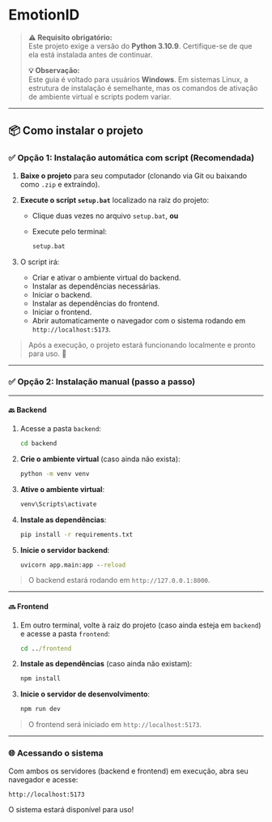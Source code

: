# EmotionID


> **⚠️ Requisito obrigatório:**  
> Este projeto exige a versão do **Python 3.10.9**. Certifique-se de que ela está instalada antes de continuar.
> 
> **💡 Observação:**  
> Este guia é voltado para usuários **Windows**. Em sistemas Linux, a estrutura de instalação é semelhante, mas os comandos de ativação de ambiente virtual e scripts podem variar.

---

## 📦 Como instalar o projeto


### ✅ Opção 1: Instalação automática com script (Recomendada)

1. **Baixe o projeto** para seu computador (clonando via Git ou baixando como `.zip` e extraindo).
2. **Execute o script `setup.bat`** localizado na raiz do projeto:
   - Clique duas vezes no arquivo `setup.bat`, **ou**
   - Execute pelo terminal:
     
     ```cmd
     setup.bat
     ```

3. O script irá:
   - Criar e ativar o ambiente virtual do backend.
   - Instalar as dependências necessárias.
   - Iniciar o backend.
   - Instalar as dependências do frontend.
   - Iniciar o frontend.
   - Abrir automaticamente o navegador com o sistema rodando em `http://localhost:5173`.

> Após a execução, o projeto estará funcionando localmente e pronto para uso. 🎉

---

### ✅ Opção 2: Instalação manual (passo a passo)

---

#### 🔙 Backend

1. Acesse a pasta `backend`:
   ```cmd
   cd backend
   ```

2. **Crie o ambiente virtual** (caso ainda não exista):
   ```cmd
   python -m venv venv
   ```

3. **Ative o ambiente virtual**:
   ```cmd
   venv\Scripts\activate
   ```

4. **Instale as dependências**:
   ```cmd
   pip install -r requirements.txt
   ```

5. **Inicie o servidor backend**:
   ```cmd
   uvicorn app.main:app --reload
   ```

> O backend estará rodando em `http://127.0.0.1:8000`.

---

#### 🔜 Frontend

1. Em outro terminal, volte à raiz do projeto (caso ainda esteja em `backend`) e acesse a pasta `frontend`:
   ```cmd
   cd ../frontend
   ```

2. **Instale as dependências** (caso ainda não existam):
   ```cmd
   npm install
   ```

3. **Inicie o servidor de desenvolvimento**:
   ```cmd
   npm run dev
   ```

> O frontend será iniciado em `http://localhost:5173`.

---

### 🌐 Acessando o sistema

Com ambos os servidores (backend e frontend) em execução, abra seu navegador e acesse:

```
http://localhost:5173
```

O sistema estará disponível para uso!

